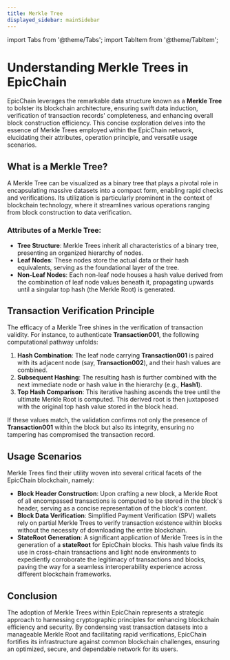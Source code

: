 ```yaml
---
title: Merkle Tree
displayed_sidebar: mainSidebar
---
```


import Tabs from '@theme/Tabs';
import TabItem from '@theme/TabItem';




# Understanding Merkle Trees in EpicChain

EpicChain leverages the remarkable data structure known as a **Merkle Tree** to bolster its blockchain architecture, ensuring swift data induction, verification of transaction records' completeness, and enhancing overall block construction efficiency. This concise exploration delves into the essence of Merkle Trees employed within the EpicChain network, elucidating their attributes, operation principle, and versatile usage scenarios.

## What is a Merkle Tree?

A Merkle Tree can be visualized as a binary tree that plays a pivotal role in encapsulating massive datasets into a compact form, enabling rapid checks and verifications. Its utilization is particularly prominent in the context of blockchain technology, where it streamlines various operations ranging from block construction to data verification.

### Attributes of a Merkle Tree:

- **Tree Structure**: Merkle Trees inherit all characteristics of a binary tree, presenting an organized hierarchy of nodes.
- **Leaf Nodes**: These nodes store the actual data or their hash equivalents, serving as the foundational layer of the tree.
- **Non-Leaf Nodes**: Each non-leaf node houses a hash value derived from the combination of leaf node values beneath it, propagating upwards until a singular top hash (the Merkle Root) is generated.

## Transaction Verification Principle

The efficacy of a Merkle Tree shines in the verification of transaction validity. For instance, to authenticate **Transaction001**, the following computational pathway unfolds:

1. **Hash Combination**: The leaf node carrying **Transaction001** is paired with its adjacent node (say, **Transaction002**), and their hash values are combined.
2. **Subsequent Hashing**: The resulting hash is further combined with the next immediate node or hash value in the hierarchy (e.g., **Hash1**).
3. **Top Hash Comparison**: This iterative hashing ascends the tree until the ultimate Merkle Root is computed. This derived root is then juxtaposed with the original top hash value stored in the block head.

If these values match, the validation confirms not only the presence of **Transaction001** within the block but also its integrity, ensuring no tampering has compromised the transaction record.

## Usage Scenarios

Merkle Trees find their utility woven into several critical facets of the EpicChain blockchain, namely:

- **Block Header Construction**: Upon crafting a new block, a Merkle Root of all encompassed transactions is computed to be stored in the block's header, serving as a concise representation of the block's content.
- **Block Data Verification**: Simplified Payment Verification (SPV) wallets rely on partial Merkle Trees to verify transaction existence within blocks without the necessity of downloading the entire blockchain.
- **StateRoot Generation**: A significant application of Merkle Trees is in the generation of a **stateRoot** for EpicChain blocks. This hash value finds its use in cross-chain transactions and light node environments to expediently corroborate the legitimacy of transactions and blocks, paving the way for a seamless interoperability experience across different blockchain frameworks.

## Conclusion

The adoption of Merkle Trees within EpicChain represents a strategic approach to harnessing cryptographic principles for enhancing blockchain efficiency and security. By condensing vast transaction datasets into a manageable Merkle Root and facilitating rapid verifications, EpicChain fortifies its infrastructure against common blockchain challenges, ensuring an optimized, secure, and dependable network for its users.




<br/>